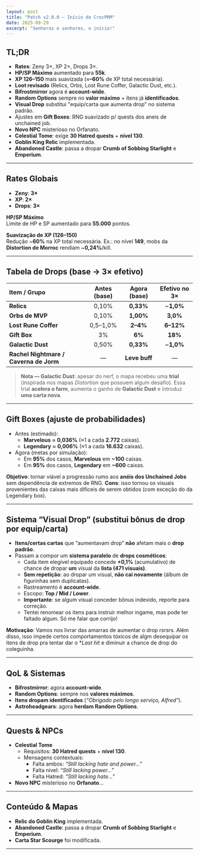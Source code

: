 ```yaml
---
layout: post
title: "Patch v2.0.0 — Início do CrocPRM"
date: 2025-09-29
excerpt: "Senhoras e senhores, o início!"
---
```


<div class="post-header">
  <div class="post-meta">

  </div>
</div>

## TL;DR
- **Rates**: Zeny 3×, XP 2×, Drops 3×.  
- **HP/SP Máximo** aumentado para **55k**.  
- **XP 126–150** mais suavizada (≈**–60%** de XP total necessária).  
- **Loot revisado** (Relics, Orbs, Lost Rune Coffer, Galactic Dust, etc.).  
- **Bifrostmirror** agora é **account-wide**.  
- **Random Options** sempre no **valor máximo** + itens já **identificados**.  
- **Visual Drop** substitui "equip/carta que aumenta drop" no sistema padrão.  
- Ajustes em **Gift Boxes**: RNG suavizado p/ quests dos aneis de unchained job.  
- **Novo NPC** misterioso no Orfanato.  
- **Celestial Tome**: exige **30 Hatred quests** + **nível 130**.  
- **Goblin King Relic** implementada.  
- **Abandoned Castle**: passa a dropar **Crumb of Sobbing Starlight** e **Emperium**.

---

## Rates Globais
- **Zeny**: **3×**  
- **XP**: **2×**  
- **Drops**: **3×**

**HP/SP Máximo**  
Limite de HP e SP aumentado para **55.000** pontos.

**Suavização de XP (126–150)**  
Redução ~**60%** na XP total necessária. Ex.: no nível **149**, mobs da **Distortion de Morroc** rendiam ~**0,24%**/kill.

---

## Tabela de Drops (base → 3× efetivo)

| **Item / Grupo** | **Antes (base)** | **Agora (base)** | **Efetivo no 3×** |
|:-----------------|:----------------:|:----------------:|:-----------------:|
| **Relics** | 0,10% | **0,33%** | ~**1,0%** |
| **Orbs de MVP** | 0,10% | **1,00%** | **3,0%** |
| **Lost Rune Coffer** | 0,5–1,0% | **2–4%** | **6–12%** |
| **Gift Box** | 3% | **6%** | **18%** |
| **Galactic Dust** | 0,50% | **0,33%** | ~**1,0%** |
| **Rachel Nightmare / Caverna de Jorm** | — | **Leve buff** | — |

> **Nota — Galactic Dust**: apesar do nerf, o mapa recebeu uma **trial** (inspirada nos mapas *Distortion* que possuem algum desafio). Essa trial **acelera o farm**, aumenta o ganho de **Galactic Dust** e introduz **uma carta nova**.  

---

## Gift Boxes (ajuste de probabilidades)
- Antes (estimado):  
  - **Marvelous** ≈ **0,036%** (≈1 a cada **2.772** caixas).  
  - **Legendary** ≈ **0,006%** (≈1 a cada **16.632** caixas).  
- Agora (metas por simulação):  
  - Em **95%** dos casos, **Marvelous** em **~100** caixas.  
  - Em **95%** dos casos, **Legendary** em **~600** caixas.

**Objetivo**: tornar viável a progressão rumo aos **anéis dos Unchained Jobs** sem dependência de extremos de RNG.
**Cons**: isso tornou os visuais provenientes das caixas mais dificeis de serem obtidos (com exceção do da Legendary box).

---

## Sistema “Visual Drop” (substitui bônus de drop por equip/carta)
- **Itens/certas cartas** que “aumentavam drop” **não** afetam mais o **drop padrão**.
- Passam a compor um **sistema paralelo** de **drops cosméticos**:
  - Cada item elegível equipado concede **+0,1%** (acumulativo) de chance de dropar **um** visual da **lista (471 visuais)**.
  - **Sem repetição**: ao dropar um visual, **não cai novamente** (álbum de figurinhas sem duplicatas).
  - Rastreamento é **account-wide**.
  - Escopo: **Top / Mid / Lower**.
  - **Importante**: se algum visual conceder bônus indevido, reporte para correção.
  - Tentei renomear os itens para instruir melhor ingame, mas pode ter faltado algum. Só me falar que corrijo!
  
**Motivação**: Vamos nos livrar das amarras de aumentar o drop rsrsrs. Além disso, isso impede certos comportamentos tóxicos de algm desequipar os itens de drop pra tentar dar o **Last hit* e diminuir a chance de drop do coleguinha.

---

## QoL & Sistemas
- **Bifrostmirror**: agora **account-wide**.  
- **Random Options**: sempre nos **valores máximos**.  
- **Itens dropam identificados** (*“Obrigado pelo longo serviço, Alfred”*).  
- **Astroheadgears**: agora **herdam Random Options**.

---

## Quests & NPCs
- **Celestial Tome**  
  - Requisitos: **30 Hatred quests** + **nível 130**.  
  - Mensagens contextuais:  
    - Falta ambos: *“Still lacking hate and power...”*  
    - Falta nível: *“Still lacking power...”*  
    - Falta Hatred: *“Still lacking hate...”*
- **Novo NPC** misterioso no **Orfanato**…

---

## Conteúdo & Mapas
- **Relic do Goblin King** implementada.  
- **Abandoned Castle**: passa a dropar **Crumb of Sobbing Starlight** e **Emperium**.
- **Carta Star Scourge** foi modificada.


---